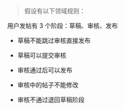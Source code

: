 > 假设有以下领域规则：

用户发帖有 3 个阶段：草稿、审核、发布

- 草稿不能跳过审核直接发布

- 草稿可以提交审核

- 审核通过后可以发布

- 审核中的帖子不能修改

- 审核不通过退回草稿阶段